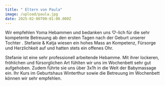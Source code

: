 ```yaml
---
title: " Eltern von Paula"
image: /upload/paula.jpg
date: 2025-02-06T00:01:00.000Z
---
```


Wir empfehlen Yoma Hebammen und bedanken uns ♡-lich für die sehr kompetente Betreuung ab den ersten Tagen nach der Geburt unserer Tochter . Stefanie & Katja wiesen ein hohes Mass an Kompetenz, Fürsorge und Herzlichkeit auf und hatten stets ein offenes Ohr.



Stefanie ist eine sehr professionell arbeitende Hebamme. Mit ihrer lockeren, fröhlichen und fürsorglichen Art fühlten wir uns im Wochenbett sehr gut aufgehoben. Zudem führte sie uns über 3x1h in die Welt der Babymassage ein. Ihr Kurs im Geburtshaus Winterthur sowie die Betreuung im Wochenbett können wir sehr empfehlen.
